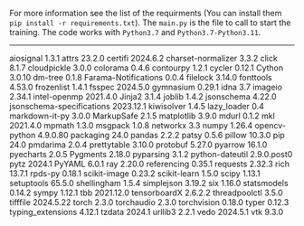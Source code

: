 For more information see the list of the requirments (You can install them `pip install -r requirements.txt`). 
The `main.py` is the file to call to start the training.
The code works with `Python3.7` and `Python3.7-Python3.11`. 


------------------------- -----------
aiosignal                 1.3.1
attrs                     23.2.0
certifi                   2024.6.2
charset-normalizer        3.3.2
click                     8.1.7
cloudpickle               3.0.0
colorama                  0.4.6
contourpy                 1.2.1
cycler                    0.12.1
Cython                    3.0.10
dm-tree                   0.1.8
Farama-Notifications      0.0.4
filelock                  3.14.0
fonttools                 4.53.0
frozenlist                1.4.1
fsspec                    2024.5.0
gymnasium                 0.29.1
idna                      3.7
imageio                   2.34.1
intel-openmp              2021.4.0
Jinja2                    3.1.4
joblib                    1.4.2
jsonschema                4.22.0
jsonschema-specifications 2023.12.1
kiwisolver                1.4.5
lazy_loader               0.4
markdown-it-py            3.0.0
MarkupSafe                2.1.5
matplotlib                3.9.0
mdurl                     0.1.2
mkl                       2021.4.0
mpmath                    1.3.0
msgpack                   1.0.8
networkx                  3.3
numpy                     1.26.4
opencv-python             4.9.0.80
packaging                 24.0
pandas                    2.2.2
patsy                     0.5.6
pillow                    10.3.0
pip                       24.0
pmdarima                  2.0.4
prettytable               3.10.0
protobuf                  5.27.0
pyarrow                   16.1.0
pyecharts                 2.0.5
Pygments                  2.18.0
pyparsing                 3.1.2
python-dateutil           2.9.0.post0
pytz                      2024.1
PyYAML                    6.0.1
ray                       2.20.0
referencing               0.35.1
requests                  2.32.3
rich                      13.7.1
rpds-py                   0.18.1
scikit-image              0.23.2
scikit-learn              1.5.0
scipy                     1.13.1
setuptools                65.5.0
shellingham               1.5.4
simplejson                3.19.2
six                       1.16.0
statsmodels               0.14.2
sympy                     1.12.1
tbb                       2021.12.0
tensorboardX              2.6.2.2
threadpoolctl             3.5.0
tifffile                  2024.5.22
torch                     2.3.0
torchaudio                2.3.0
torchvision               0.18.0
typer                     0.12.3
typing_extensions         4.12.1
tzdata                    2024.1
urllib3                   2.2.1
vedo                      2024.5.1
vtk                       9.3.0
